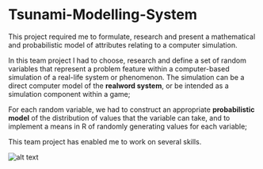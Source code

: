 # Tsunami-Modelling-System
This project required me to formulate, research and present a mathematical and probabilistic model of attributes relating to a computer simulation.

In this team project I had to choose, research and define a set of random variables that represent a problem feature within a computer-based simulation of a real-life system or
phenomenon. The simulation can be a direct computer model of the **realword system**, or be intended as a simulation component within a game;

For each random variable, we had to construct an appropriate **probabilistic model** of the distribution of values that the variable can take, and to implement a means in
R of randomly generating values for each variable;

This team project has enabled me to work on several skills.


![alt text](https://abload.de/img/waterdepthrzjqg.png)
